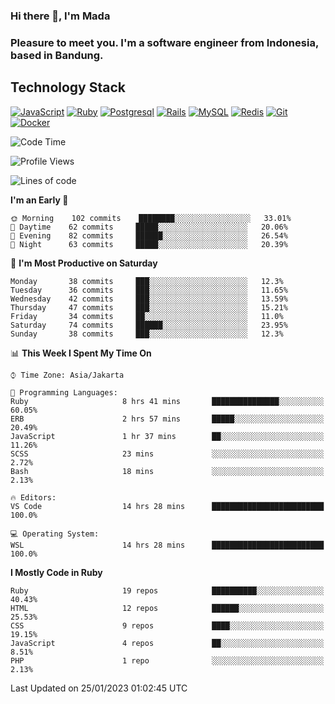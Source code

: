 ### Hi there 👋, I'm Mada
### Pleasure to meet you. I'm a software engineer from Indonesia, based in Bandung.

## Technology Stack

[![JavaScript](https://img.shields.io/badge/-JavaScript-%23F7DF1C?style=flat-square&logo=javascript&logoColor=000000&labelColor=%23F7DF1C&color=%23FFCE5A)](https://www.javascript.com/)
[![Ruby](https://img.shields.io/badge/Ruby-CC342D?style=flat-square&logo=ruby&logoColor=white)](https://www.ruby-lang.org/en/)
[![Postgresql](https://img.shields.io/badge/PostgreSQL-316192?style=flat-square&logo=postgresql&logoColor=ffffff)](https://www.postgresql.org/)
[![Rails](https://img.shields.io/badge/Ruby_on_Rails-CC0000?style=flat-square&logo=ruby-on-rails&logoColor=white)](https://rubyonrails.org/)
[![MySQL](https://img.shields.io/badge/-MySQL-4479A1?style=flat-square&logo=MySQL&logoColor=ffffff)](https://www.mysql.com/)
[![Redis](https://img.shields.io/badge/-Redis-DC382D?style=flat-square&logo=Redis&logoColor=ffffff)](https://redis.io/)
[![Git](https://img.shields.io/badge/-Git-%23F05032?style=flat-square&logo=git&logoColor=%23ffffff)](https://git-scm.com/)
[![Docker](https://img.shields.io/badge/-Docker-2496ED?style=flat-square&logo=docker&logoColor=ffffff)](https://www.docker.com/)
<!--
**madaarya/madaarya** is a ✨ _special_ ✨ repository because its `README.md` (this file) appears on your GitHub profile.

Here are some ideas to get you started:

- 🔭 I’m currently working on ...
- 🌱 I’m currently learning ...
- 👯 I’m looking to collaborate on ...
- 🤔 I’m looking for help with ...
- 💬 Ask me about ...
- 📫 How to reach me: ...
- 😄 Pronouns: ...
- ⚡ Fun fact: ...
-->
<!--START_SECTION:waka-->
![Code Time](http://img.shields.io/badge/Code%20Time-5%2C161%20hrs-blue)

![Profile Views](http://img.shields.io/badge/Profile%20Views-0-blue)

![Lines of code](https://img.shields.io/badge/From%20Hello%20World%20I%27ve%20Written-863%20Thousand%20lines%20of%20code-blue)

**I'm an Early 🐤** 

```text
🌞 Morning    102 commits    ████████░░░░░░░░░░░░░░░░░   33.01% 
🌆 Daytime    62 commits     █████░░░░░░░░░░░░░░░░░░░░   20.06% 
🌃 Evening    82 commits     ██████░░░░░░░░░░░░░░░░░░░   26.54% 
🌙 Night      63 commits     █████░░░░░░░░░░░░░░░░░░░░   20.39%

```
📅 **I'm Most Productive on Saturday** 

```text
Monday       38 commits     ███░░░░░░░░░░░░░░░░░░░░░░   12.3% 
Tuesday      36 commits     ███░░░░░░░░░░░░░░░░░░░░░░   11.65% 
Wednesday    42 commits     ███░░░░░░░░░░░░░░░░░░░░░░   13.59% 
Thursday     47 commits     ███░░░░░░░░░░░░░░░░░░░░░░   15.21% 
Friday       34 commits     ██░░░░░░░░░░░░░░░░░░░░░░░   11.0% 
Saturday     74 commits     ██████░░░░░░░░░░░░░░░░░░░   23.95% 
Sunday       38 commits     ███░░░░░░░░░░░░░░░░░░░░░░   12.3%

```


📊 **This Week I Spent My Time On** 

```text
⌚︎ Time Zone: Asia/Jakarta

💬 Programming Languages: 
Ruby                     8 hrs 41 mins       ███████████████░░░░░░░░░░   60.05% 
ERB                      2 hrs 57 mins       █████░░░░░░░░░░░░░░░░░░░░   20.49% 
JavaScript               1 hr 37 mins        ██░░░░░░░░░░░░░░░░░░░░░░░   11.26% 
SCSS                     23 mins             ░░░░░░░░░░░░░░░░░░░░░░░░░   2.72% 
Bash                     18 mins             ░░░░░░░░░░░░░░░░░░░░░░░░░   2.13%

🔥 Editors: 
VS Code                  14 hrs 28 mins      █████████████████████████   100.0%

💻 Operating System: 
WSL                      14 hrs 28 mins      █████████████████████████   100.0%

```

**I Mostly Code in Ruby** 

```text
Ruby                     19 repos            ██████████░░░░░░░░░░░░░░░   40.43% 
HTML                     12 repos            ██████░░░░░░░░░░░░░░░░░░░   25.53% 
CSS                      9 repos             ████░░░░░░░░░░░░░░░░░░░░░   19.15% 
JavaScript               4 repos             ██░░░░░░░░░░░░░░░░░░░░░░░   8.51% 
PHP                      1 repo              ░░░░░░░░░░░░░░░░░░░░░░░░░   2.13%

```



 Last Updated on 25/01/2023 01:02:45 UTC
<!--END_SECTION:waka-->
